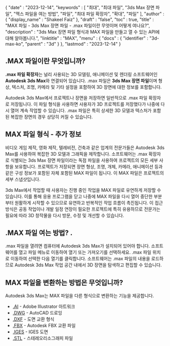 {
   "date" : "2023-12-14",
   "keywords" : [
"최대",
"최대 파일",
"3ds Max 장면 파일",
"맥스 파일을 여는 방법",
"파일",
"최대 파일 확장자",
"확대",
"파일"
],
   "author" : {
      "display_name" : "Shakeel Faiz"
},
   "draft" : "false",
   "toc" : true,
   "title" : "MAX 파일 - 3ds Max 장면 파일 - .max 파일이란 무엇이며 어떻게 여나요?",
   "description" : "3ds Max 장면 파일 형식과 MAX 파일을 만들고 열 수 있는 API에 대해 알아봅니다.",
   "linktitle" : "MAX",
   "menu" : {
      "docs" : {
         "identifier" : "3d-max-ko",
         "parent" : "3d"
}
},
   "lastmod" : "2023-12-14"
}

## .MAX 파일이란 무엇입니까?

**.max 파일 확장자**는 널리 사용되는 3D 모델링, 애니메이션 및 렌더링 소프트웨어인 **Autodesk 3ds Max**와 연결되어 있습니다. .max 파일은 **3ds Max 장면 파일**이며 형상, 텍스처, 조명, 카메라 및 기타 설정을 포함하여 3D 장면에 대한 정보를 포함합니다.

Autodesk 3ds Max에서 프로젝트나 장면을 저장하면 일반적으로 .max 파일 확장자로 저장됩니다. 이 파일 형식을 사용하면 사용자가 3D 프로젝트를 저장했다가 나중에 다시 열어 계속 작업할 수 있습니다. .max 파일은 특히 상세한 3D 모델과 텍스처가 포함된 복잡한 장면의 경우 상당히 커질 수 있습니다.

## MAX 파일 형식 - 추가 정보

비디오 게임 제작, 영화 제작, 텔레비전, 건축과 같은 업계의 전문가들은 Autodesk 3ds Max를 사용하여 복잡한 3D 모델과 그래픽을 제작합니다. 소프트웨어는 .max 확장자로 식별되는 3ds Max 장면 파일이라는 독점 파일을 사용하여 프로젝트의 모든 세부 사항을 보유합니다. 프로젝트가 저장되면 장면 형상, 조명, 개체, 카메라, 애니메이션 등과 같은 구성 정보가 포함된 자체 포함된 MAX 파일이 됩니다. 이 MAX 파일은 프로젝트의 세부 스냅샷입니다.

3ds Max에서 작업할 때 사용자는 진행 중인 작업을 MAX 파일로 유연하게 저장할 수 있습니다. 이를 통해 응용 프로그램을 닫고 나중에 MAX 파일을 다시 열어 중단한 부분부터 원활하게 시작할 수 있으므로 유연하고 반복적인 작업 흐름이 촉진됩니다. 이 접근 방식은 공동 작업이나 개발 일정 연장이 필요한 프로젝트에 특히 유용하므로 전문가는 필요에 따라 3D 창작물을 다시 방문, 수정 및 개선할 수 있습니다.

## .MAX 파일 여는 방법? .

.max 파일을 열려면 컴퓨터에 Autodesk 3ds Max가 설치되어 있어야 합니다. 소프트웨어를 열고 파일 메뉴로 이동하여 열기 또는 가져오기를 선택하세요. .max 파일 위치로 이동하여 선택한 다음 열기를 클릭합니다. 소프트웨어는 .max 파일의 내용을 로드하므로 Autodesk 3ds Max 작업 공간 내에서 3D 장면을 탐색하고 편집할 수 있습니다.

## MAX 파일을 변환하는 방법은 무엇입니까?

Autodesk 3ds Max는 MAX 파일을 다른 형식으로 변환하는 기능을 제공합니다.

- [.AI](/image/ai/) - Adobe Illustrator 아트워크
- [.DWG](/cad/dwg/) - AutoCAD 드로잉
- [.DXF](/cad/dxf/) - 도면 교환 형식
- [.FBX](/3d/fbx/) - Autodesk FBX 교환 파일
- [.IGES](/cad/iges/) - IGES 도면
- [.STL](/cad/stl/) - 스테레오리소그래피 파일

